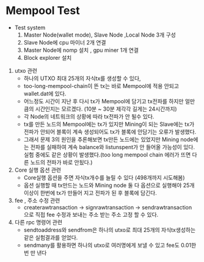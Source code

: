 # Mempool Test

  - Test system 
    1. Master Node(wallet mode), Slave Node ,Local Node 3개 구성
    2. Slave Node에 cpu 마이너 2개 연결
    3. Master Node에 nomp 설치 , gpu miner 1개 연결
    4. Block explorer 설치


1. utxo 관련
    - 하나의 UTXO 최대 25개의 자식tx를 생성할 수 있다,
    - too-long-mempool-chain이 뜬 tx는 바로 Mempool에 적용 안되고 wallet.dat에 있다.
    - 어느정도 시간이 지난 후 다시 tx가 Mempool에 담기고 tx전파를 하지만 얼만큼의 시간인지는 모르겠다. (10분 ~ 30분 제각각 길게는 24시간까지)
    - 각 Node의 네트워크의 상황에 따라 tx전파가 안 될수 있다.
    - tx를 만든 노드의 Mempool에는 tx가 있지만 Mining이 되는 Slave에는 tx가 전파가 안되어 블록이 계속 생성되어도 tx가 블록에 안담기는 오류가 발생했다.
    - 그래서 문제 3의 원인을 추론해보면 tx만든 노드에는 있었지만 Mining node에는 전파를 실패하여 계속 balance와 listunspent가 안 들어올 가능성이 있다. 실험 중에도 같은 상황이 발생했다.(too long mempool chain 에러가 뜨면 다른 노드의 전파가 바로 안됬다.)
2.	Core 실행 옵션 관련
    - Core실행 옵션을 주면 자식tx개수를 늘릴 수 있다 (498개까지 시도해봄)
    - 옵션 실행할 때 tx만드는 노드와 Mining node 둘 다 옵션으로 실행해야 25개 이상이 한번에 tx가 만들어 지고 전파가 된 후 블록에 담긴다.
3.	fee , 주소 수정 관련
    - createrawtransaction -> signrawtransaction -> sendrawtransaction 으로 직접 fee 수정과 보내는 주소 받는 주소 고정 할 수 있다.
4.	다른  rpc 명령어 관련
    - sendtoaddress와 sendfrom은 하나의 utxo로 최대 25개의 자식tx생성하는 같은 실험결과를 얻었다.
    - sendmany를 활용하면 하나의 utxo로 여러명에게 보낼 수 있고 fee도 0.01한번 만 낸다 
